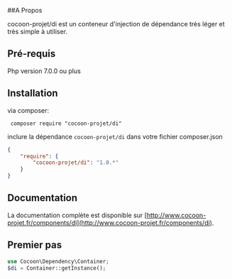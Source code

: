##A Propos

cocoon-projet/di est un conteneur d'injection de dépendance très léger et très simple à utiliser.

## Pré-requis

Php version 7.0.0 ou plus

## Installation
via composer:

     composer require "cocoon-projet/di"

inclure la dépendance `cocoon-projet/di` dans votre fichier composer.json

```json
{
    "require": {
        "cocoon-projet/di": "1.0.*"
    }
}
```

## Documentation
La documentation complète est disponible sur [http://www.cocoon-projet.fr/components/di](http://www.cocoon-projet.fr/components/di).

## Premier pas

```php
use Cocoon\Dependency\Container;
$di = Container::getInstance();
```